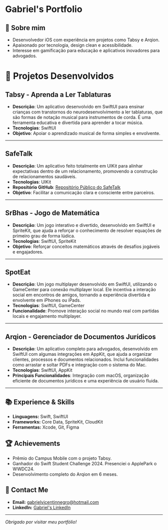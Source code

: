 # Gabriel's Portfolio

## 👋 Sobre mim
- Desenvolvedor iOS com experiência em projetos como Tabsy e Arqion.
- Apaixonado por tecnologia, design clean e acessibilidade.
- Interesse em gamificação para educação e aplicativos inovadores para advogados.

# 📱 Projetos Desenvolvidos

## Tabsy - Aprenda a Ler Tablaturas
- **Descrição**: Um aplicativo desenvolvido em SwiftUI para ensinar crianças com transtornos do neurodesenvolvimento a ler tablaturas, que são formas de notação musical para instrumentos de corda. É uma ferramenta educativa e divertida para aprender a tocar música.
- **Tecnologias**: SwiftUI
- **Objetivo**: Apoiar o aprendizado musical de forma simples e envolvente.

---

## SafeTalk
- **Descrição**: Um aplicativo feito totalmente em UIKit para alinhar expectativas dentro de um relacionamento, promovendo a construção de relacionamentos saudáveis.
- **Tecnologias**: UIKit
- **Repositório GitHub**: [Repositório Público do SafeTalk]([link](https://github.com/iStreet2/SafeTalk.git))
- **Objetivo**: Facilitar a comunicação clara e consciente entre parceiros.

---

## SrBhas - Jogo de Matemática
- **Descrição**: Um jogo interativo e divertido, desenvolvido em SwiftUI e SpriteKit, que ajuda a reforçar o conhecimento de resolver equações de primeiro grau de forma lúdica.
- **Tecnologias**: SwiftUI, SpriteKit
- **Objetivo**: Reforçar conceitos matemáticos através de desafios jogáveis e engajadores.

---

## SpotEat
- **Descrição**: Um jogo multiplayer desenvolvido em SwiftUI, utilizando o GameCenter para conexão multiplayer local. Ele incentiva a interação social em encontros de amigos, tornando a experiência divertida e envolvente em iPhones ou iPads.
- **Tecnologias**: SwiftUI, GameCenter
- **Funcionalidade**: Promove interação social no mundo real com partidas locais e engajamento multiplayer.

---

## Arqion - Gerenciador de Documentos Jurídicos
- **Descrição**: Um aplicativo completo para advogados, desenvolvido em SwiftUI com algumas integrações em AppKit, que ajuda a organizar clientes, processos e documentos relacionados. Inclui funcionalidades como arrastar e soltar PDFs e integração com o sistema do Mac.
- **Tecnologias**: SwiftUI, AppKit
- **Principais Funcionalidades**: Integração com macOS, organização eficiente de documentos jurídicos e uma experiência de usuário fluida.

---

## 📚 Experience & Skills
- **Linguagens:** Swift, SwiftUI
- **Frameworks:** Core Data, SpriteKit, CloudKit
- **Ferramentas:** Xcode, Git, Figma

## 🏆 Achievements
- Prêmio do Campus Mobile com o projeto Tabsy.
- Ganhador do Swift Student Challenge 2024. Presenciei o ApplePark o WWDC24.
- Desenvolvimento completo do Arqion em 6 meses.

## 📝 Contact Me
- **Email:** gabrielvicentinnegro@hotmail.com
- **LinkedIn:** [Gabriel's LinkedIn](https://www.linkedin.com/in/gabrielnegro/)

---

*Obrigado por visitar meu portfólio!*
